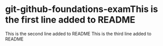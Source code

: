 # git-github-foundations-examThis is the first line added to README
This is the second line added to README
This is the third line added to README
